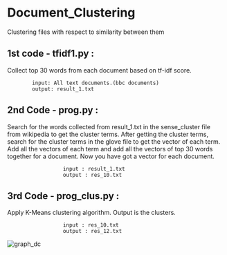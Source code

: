 # Document_Clustering
Clustering files with respect to similarity between them

## 1st code - tfidf1.py : 
Collect top 30 words from each document based on tf-idf score.

            input: All text documents.(bbc documents)
            output: result_1.txt

## 2nd Code - prog.py :  
Search for the words collected from result_1.txt in the sense_cluster file from wikipedia to get the cluster terms.
After getting the cluster terms, search for the cluster terms in the glove file to get the vector of each term.
Add all the vectors of each term and add all the vectors of top 30 words together for a document.
Now you have got a vector for each document.

                      input : result_1.txt
                      output : res_10.txt

## 3rd Code - prog_clus.py :
Apply K-Means clustering algorithm.
Output is the clusters.

                      input : res_10.txt
                      output : res_12.txt




![graph_dc](https://user-images.githubusercontent.com/31445774/58119016-af656900-7c1f-11e9-85ae-382d5dd7c8af.png)
